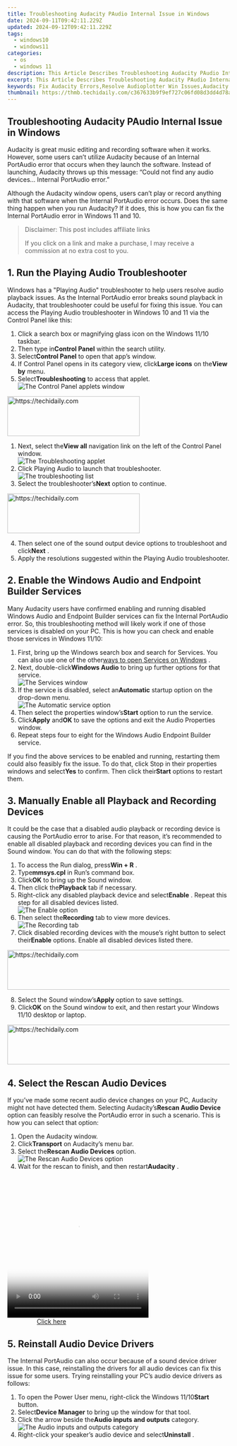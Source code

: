 ```yaml
---
title: Troubleshooting Audacity PAudio Internal Issue in Windows
date: 2024-09-11T09:42:11.229Z
updated: 2024-09-12T09:42:11.229Z
tags:
  - windows10
  - windows11
categories:
  - os
  - windows 11
description: This Article Describes Troubleshooting Audacity PAudio Internal Issue in Windows
excerpt: This Article Describes Troubleshooting Audacity PAudio Internal Issue in Windows
keywords: Fix Audacity Errors,Resolve Audioplotter Win Issues,Audacity PPlug Troubleshoot,Windows Audio Problems,Audacity Compatibility Fixes,Troubleshoot Audacity Crash,Debugging Internal Windows Errors
thumbnail: https://thmb.techidaily.com/c367633b9f9ef727c06fd08d3dd4d78a496570d920b7ae31f5d249d448106c6d.jpg
---
```


## Troubleshooting Audacity PAudio Internal Issue in Windows

 Audacity is great music editing and recording software when it works. However, some users can’t utilize Audacity because of an Internal PortAudio error that occurs when they launch the software. Instead of launching, Audacity throws up this message: “Could not find any audio devices… Internal PortAudio error.”

 Although the Audacity window opens, users can’t play or record anything with that software when the Internal PortAudio error occurs. Does the same thing happen when you run Audacity? If it does, this is how you can fix the Internal PortAudio error in Windows 11 and 10.

>  Disclaimer: This post includes affiliate links
>
>  If you click on a link and make a purchase, I may receive a commission at no extra cost to you.
>

## 1\. Run the Playing Audio Troubleshooter

 Windows has a "Playing Audio" troubleshooter to help users resolve audio playback issues. As the Internal PortAudio error breaks sound playback in Audacity, that troubleshooter could be useful for fixing this issue. You can access the Playing Audio troubleshooter in Windows 10 and 11 via the Control Panel like this:

1. Click a search box or magnifying glass icon on the Windows 11/10 taskbar.
2. Then type in**Control Panel** within the search utility.
3. Select**Control Panel** to open that app’s window.
4. If Control Panel opens in its category view, click**Large icons** on the**View by** menu.
5. Select**Troubleshooting** to access that applet.  
![The Control Panel applets window](https://static1.makeuseofimages.com/wordpress/wp-content/uploads/2023/03/the-control-panel-items.jpg)

<!-- affiliate ads begin -->
<a href="https://wigfever.sjv.io/c/5597632/2005184/22899" target="_top" id="2005184">
  <img src="//a.impactradius-go.com/display-ad/22899-2005184" border="0" alt="https://techidaily.com" width="300" height="90"/>
</a>
<img height="0" width="0" src="https://wigfever.sjv.io/i/5597632/2005184/22899" style="position:absolute;visibility:hidden;" border="0" />
<!-- affiliate ads end -->

1. Next, select the**View all** navigation link on the left of the Control Panel window.  
![The Troubleshooting applet](https://static1.makeuseofimages.com/wordpress/wp-content/uploads/2023/03/the-troubleshooting-applet.jpg)
2. Click Playing Audio to launch that troubleshooter.  
![The troubleshooting list](https://static1.makeuseofimages.com/wordpress/wp-content/uploads/2023/03/the-troubleshooting-list.jpg)
3. Select the troubleshooter’s**Next** option to continue.

<!-- affiliate ads begin -->
<a href="https://wigfever.sjv.io/c/5597632/2005183/22899" target="_top" id="2005183">
  <img src="//a.impactradius-go.com/display-ad/22899-2005183" border="0" alt="https://techidaily.com" width="300" height="90"/>
</a>
<img height="0" width="0" src="https://wigfever.sjv.io/i/5597632/2005183/22899" style="position:absolute;visibility:hidden;" border="0" />
<!-- affiliate ads end -->

4. Then select one of the sound output device options to troubleshoot and click**Next** .
5. Apply the resolutions suggested within the Playing Audio troubleshooter.

## 2\. Enable the Windows Audio and Endpoint Builder Services

 Many Audacity users have confirmed enabling and running disabled Windows Audio and Endpoint Builder services can fix the Internal PortAudio error. So, this troubleshooting method will likely work if one of those services is disabled on your PC. This is how you can check and enable those services in Windows 11/10:

1. First, bring up the Windows search box and search for Services. You can also use one of the other[ways to open Services on Windows](https://www.makeuseof.com/windows-11-open-services-app/) .
2. Next, double-click**Windows Audio** to bring up further options for that service.  
![The Services window](https://static1.makeuseofimages.com/wordpress/wp-content/uploads/2023/03/windows-audio-service.jpg)
3. If the service is disabled, select an**Automatic** startup option on the drop-down menu.  
![The Automatic service option](https://static1.makeuseofimages.com/wordpress/wp-content/uploads/2023/03/automatic-service.jpg)
4. Then select the properties window’s**Start** option to run the service.
5. Click**Apply** and**OK** to save the options and exit the Audio Properties window.
6. Repeat steps four to eight for the Windows Audio Endpoint Builder service.

 If you find the above services to be enabled and running, restarting them could also feasibly fix the issue. To do that, click Stop in their properties windows and select**Yes** to confirm. Then click their**Start** options to restart them.

## 3\. Manually Enable all Playback and Recording Devices

 It could be the case that a disabled audio playback or recording device is causing the PortAudio error to arise. For that reason, it’s recommended to enable all disabled playback and recording devices you can find in the Sound window. You can do that with the following steps:

1. To access the Run dialog, press**Win + R** .
2. Type**mmsys.cpl** in Run’s command box.
3. Click**OK** to bring up the Sound window.
4. Then click the**Playback** tab if necessary.
5. Right-click any disabled playback device and select**Enable** . Repeat this step for all disabled devices listed.  
![The Enable option](https://static1.makeuseofimages.com/wordpress/wp-content/uploads/2023/03/enable-option.jpg)
6. Then select the**Recording** tab to view more devices.  
![The Recording tab](https://static1.makeuseofimages.com/wordpress/wp-content/uploads/2023/03/recording-tab.jpg)
7. Click disabled recording devices with the mouse’s right button to select their**Enable** options. Enable all disabled devices listed there.

<!-- affiliate ads begin -->
<a href="https://appsumo.8odi.net/c/5597632/2132162/7443" target="_top" id="2132162">
  <img src="//a.impactradius-go.com/display-ad/7443-2132162" border="0" alt="https://techidaily.com" width="728" height="90"/>
</a>
<img height="0" width="0" src="https://appsumo.8odi.net/i/5597632/2132162/7443" style="position:absolute;visibility:hidden;" border="0" />
<!-- affiliate ads end -->

8. Select the Sound window’s**Apply** option to save settings.
9. Click**OK** on the Sound window to exit, and then restart your Windows 11/10 desktop or laptop.

<!-- affiliate ads begin -->
<a href="https://ephamedtechinc.pxf.io/c/5597632/2136614/26400" target="_top" id="2136614">
  <img src="//a.impactradius-go.com/display-ad/26400-2136614" border="0" alt="https://techidaily.com" width="728" height="90"/>
</a>
<img height="0" width="0" src="https://ephamedtechinc.pxf.io/i/5597632/2136614/26400" style="position:absolute;visibility:hidden;" border="0" />
<!-- affiliate ads end -->

## 4\. Select the Rescan Audio Devices

 If you’ve made some recent audio device changes on your PC, Audacity might not have detected them. Selecting Audacity’s**Rescan Audio Device** option can feasibly resolve the PortAudio error in such a scenario. This is how you can select that option:

1. Open the Audacity window.
2. Click**Transport** on Audacity’s menu bar.
3. Select the**Rescan Audio Devices** option.  
![The Rescan Audio Devices option](https://static1.makeuseofimages.com/wordpress/wp-content/uploads/2023/03/rescan-audio-devices-option.jpg)
4. Wait for the rescan to finish, and then restart**Audacity** .

<!-- affiliate ads begin -->
<span id="1498635">
					<video width="320" height="320" style="cursor:pointer"
           poster="//a.impactradius-go.com/display-clicktoplayimage/1498635.png"
           onclick="if(!this.playClicked){this.play();this.setAttribute('controls',true);this.playClicked=true;}">
	   <source src="//a.impactradius-go.com/display-ad/17326-1498635">
	   <img src="//a.impactradius-go.com/display-clicktoplayimage/1498635.png" style="border: none; height: 100%; width: 100%; object-fit: contain">
	</video>
	<div style="width:200px;text-align:center"><a href="javascript:window.open(decodeURIComponent('https%3A%2F%2Fancheer.sjv.io%2Fc%2F5597632%2F1498635%2F17326'), '_blank');void(0);">Click here</a></div>
</span>
<img height="0" width="0" src="https://imp.pxf.io/i/5597632/1498635/17326" style="position:absolute;visibility:hidden;" border="0" />
<!-- affiliate ads end -->

## 5\. Reinstall Audio Device Drivers

 The Internal PortAudio can also occur because of a sound device driver issue. In this case, reinstalling the drivers for all audio devices can fix this issue for some users. Trying reinstalling your PC’s audio device drivers as follows:

1. To open the Power User menu, right-click the Windows 11/10**Start** button.
2. Select**Device Manager** to bring up the window for that tool.
3. Click the arrow beside the**Audio inputs and outputs** category.  
![The Audio inputs and outputs category](https://static1.makeuseofimages.com/wordpress/wp-content/uploads/2023/03/audio-inputs-and-outputs.jpg)
4. Right-click your speaker’s audio device and select**Uninstall** .  

<!-- affiliate ads begin -->
<span id="1424527">
					<video width="864" height="1536" style="cursor:pointer"
           poster="//a.impactradius-go.com/display-clicktoplayimage/1424527.png"
           onclick="if(!this.playClicked){this.play();this.setAttribute('controls',true);this.playClicked=true;}">
	   <source src="//a.impactradius-go.com/display-ad/16446-1424527">
	   <img src="//a.impactradius-go.com/display-clicktoplayimage/1424527.png" style="border: none; height: 100%; width: 100%; object-fit: contain">
	</video>
	<div style="width:540px;text-align:center"><a href="javascript:window.open(decodeURIComponent('https%3A%2F%2Flaganoo.pxf.io%2Fc%2F5597632%2F1424527%2F16446'), '_blank');void(0);">Click here</a></div>
</span>
<img height="0" width="0" src="https://imp.pxf.io/i/5597632/1424527/16446" style="position:absolute;visibility:hidden;" border="0" />
<!-- affiliate ads end -->

![The Uninstall device option](https://static1.makeuseofimages.com/wordpress/wp-content/uploads/2023/03/uninstall-device.jpg)
5. Select**Uninstall** on the small window that opens.  
![The Uninstall button](https://static1.makeuseofimages.com/wordpress/wp-content/uploads/2023/03/uninstall-button.jpg)
6. Repeat the last two steps for all sound devices in the**Audio inputs and outputs** category.
7. If you utilize any sound devices with USB ports, double-click the**Universal Serial Bus** category and select to uninstall all host controllers listed there. Users who don’t have sound devices connected via USB can skip this step.
8. Restart your PC for automatic driver reinstallation. If some drivers aren’t reinstalled after the restart, select the**Action** \>**Scan for hardware** changes options in Device Manager.

<!-- affiliate ads begin -->
<a href="https://appsumo.8odi.net/c/5597632/2132161/7443" target="_top" id="2132161">
  <img src="//a.impactradius-go.com/display-ad/7443-2132161" border="0" alt="https://techidaily.com" width="728" height="90"/>
</a>
<img height="0" width="0" src="https://appsumo.8odi.net/i/5597632/2132161/7443" style="position:absolute;visibility:hidden;" border="0" />
<!-- affiliate ads end -->

## 6\. Update the Realtek Audio Codec Driver

 Does your PC have a Realtek audio codec driver? If so, it’s recommended to update that driver for the sake of fixing the Internal PortAudio error. Update that Realtek driver as follows:

1. [Open Programs and Features](https://www.makeuseof.com/windows-open-programs-and-features-tool/) to access that uninstaller tool.
2. Select Realtek High Definition Audio Driver or Realtek HD Manager.
3. Click**Uninstall** to remove the driver.  
![The Programs and Features applet](https://static1.makeuseofimages.com/wordpress/wp-content/uploads/2023/03/programs-and-features.jpg)
4. Then bring up the[Realtek audio driver](https://www.realtek.com/en/component/zoo/category/pc-audio-codecs-high-definition-audio-codecs-software) page.

<!-- affiliate ads begin -->
<span id="1983588">
					<video width="576" height="240" style="cursor:pointer"
           poster="//a.impactradius-go.com/display-clicktoplayimage/1983588.png"
           onclick="if(!this.playClicked){this.play();this.setAttribute('controls',true);this.playClicked=true;}">
	   <source src="//a.impactradius-go.com/display-ad/22993-1983588">
	   <img src="//a.impactradius-go.com/display-clicktoplayimage/1983588.png" style="border: none; height: 100%; width: 100%; object-fit: contain">
	</video>
	<div style="width:360px;text-align:center"><a href="javascript:window.open(decodeURIComponent('https%3A%2F%2Fhomestyler.sjv.io%2Fc%2F5597632%2F1983588%2F22993'), '_blank');void(0);">Click here</a></div>
</span>
<img height="0" width="0" src="https://imp.pxf.io/i/5597632/1983588/22993" style="position:absolute;visibility:hidden;" border="0" />
<!-- affiliate ads end -->

5. Click the**Download** button for the latest compatible Realtek driver for your PC.
6. Open the folder containing the downloaded Realtek driver package.
7. Double-click the Realtek package to install the latest driver.

<!-- affiliate ads begin -->
<a href="https://aligracehair.sjv.io/c/5597632/2135397/19272" target="_top" id="2135397">
  <img src="//a.impactradius-go.com/display-ad/19272-2135397" border="0" alt="https://techidaily.com" width="180" height="90"/>
</a>
<img height="0" width="0" src="https://aligracehair.sjv.io/i/5597632/2135397/19272" style="position:absolute;visibility:hidden;" border="0" />
<!-- affiliate ads end -->

## 7\. Reinstall Audacity

 A corrupted Audacity installation is another potential reason for the Internal PortAudio error occurring. Reinstalling the sound editor will likely resolve Audacity installation issues. You can remove Audacity with one of the methods included in our[ways to uninstall Windows software](https://www.makeuseof.com/windows-11-different-ways-to-uninstall-software/) post.

 To reinstall the software, open the[Audacity](https://www.audacityteam.org/download/) download page. Click the**Download for Windows** link there to save the setup wizard. Then navigate to the directory your browser downloads to and double-click the**audacity-win-.3.2.5 x64.exe** file to reinstall Audacity.

![The download Audacity option](https://static1.makeuseofimages.com/wordpress/wp-content/uploads/2023/03/download-audacity-options.jpg)

 Some users have said that reinstalling older, not newer, versions of Audacity resolved the Internal PortAudio error on their PCs. Although it’s recommended to install the latest version first, reinstalling an older version is another troubleshooting option worth considering. This[uptodown archives page](https://audacity.en.uptodown.com/windows/versions) includes a good library of older Audacity versions for download.

<!-- affiliate ads begin -->
<a href="https://aligracehair.sjv.io/c/5597632/2135356/19272" target="_top" id="2135356">
  <img src="//a.impactradius-go.com/display-ad/19272-2135356" border="0" alt="https://techidaily.com" width="300" height="90"/>
</a>
<img height="0" width="0" src="https://aligracehair.sjv.io/i/5597632/2135356/19272" style="position:absolute;visibility:hidden;" border="0" />
<!-- affiliate ads end -->

## Get the Internal PortAudio Error Sorted on Audacity for Windows

 Although there are plenty of audio editor alternatives to Audacity, few others match its sound recording and editing features. However, you probably won’t need to switch to an alternative music editor because of the Internal PortAudio error after applying the potential fixes above. They’re widely cited solutions that have resolved the PortAudio error for many Audacity users.

<ins class="adsbygoogle"
     style="display:block"
     data-ad-format="autorelaxed"
     data-ad-client="ca-pub-7571918770474297"
     data-ad-slot="1223367746"></ins>

<ins class="adsbygoogle"
     style="display:block"
     data-ad-client="ca-pub-7571918770474297"
     data-ad-slot="8358498916"
     data-ad-format="auto"
     data-full-width-responsive="true"></ins>

<span class="atpl-alsoreadstyle">Also read:</span>
<div><ul>
<li><a href="https://facebook-video-files.techidaily.com/new-2024-approved-rock-your-facebook-profile-add-pin-play-and-manage-music-iphone-and-android/"><u>[New] 2024 Approved Rock Your Facebook Profile Add, Pin, Play, & Manage Music (iPhone & Android)</u></a></li>
<li><a href="https://youtube-zero.techidaily.com/024-approved-unlocking-youtubes-potential-title-and-tag-best-practices/"><u>[New] 2024 Approved Unlocking YouTube's Potential Title and Tag Best Practices</u></a></li>
<li><a href="https://facebook-videos.techidaily.com/new-elevating-your-social-signature-top-tips-and-tricks-for-impressive-biographies-on-fb/"><u>[New] Elevating Your Social Signature Top Tips and Tricks for Impressive Biographies on FB</u></a></li>
<li><a href="https://instagram-clips.techidaily.com/new-exploring-the-creme-de-la-creme-instas-influential-elite-for-2024/"><u>[New] Exploring the Crème De La Crème Insta's Influential Elite for 2024</u></a></li>
<li><a href="https://facebook-video-files.techidaily.com/new-from-panoramas-to-pages-uploading-wide-angle-content-online/"><u>[New] From Panoramas to Pages Uploading Wide Angle Content Online</u></a></li>
<li><a href="https://screen-activity-recording.techidaily.com/new-in-2024-building-your-broadcast-empire-with-obs-and-online-platforms/"><u>[New] In 2024, Building Your Broadcast Empire with OBS and Online Platforms</u></a></li>
<li><a href="https://extra-skills.techidaily.com/new-masterful-text-setups-in-adobe-after-effects/"><u>[New] Masterful Text Setups in Adobe After Effects</u></a></li>
<li><a href="https://screen-sharing-recording.techidaily.com/new-ultimate-showdown-battle-royales-top-titles-for-2024/"><u>[New] Ultimate Showdown Battle Royale's Top Titles for 2024</u></a></li>
<li><a href="https://youtube-tips.techidaily.com/ed-2024-approved-the-essentials-of-choosing-between-an-independent-or-major-company-status-on-youtube/"><u>[Updated] 2024 Approved The Essentials of Choosing Between an Independent or Major Company Status on YouTube</u></a></li>
<li><a href="https://remote-screen-capture.techidaily.com/updated-best-practices-for-distance-dialogue-capture/"><u>[Updated] Best Practices for Distance Dialogue Capture</u></a></li>
<li><a href="https://article-tips.techidaily.com/updated-in-2024-the-science-of-video-sizing-by-imovie/"><u>[Updated] In 2024, The Science of Video Sizing by iMovie</u></a></li>
<li><a href="https://youtube-tips.techidaily.com/ed-in-2024-unraveling-the-mystery-of-downloading-youtube-playlists/"><u>[Updated] In 2024, Unraveling the Mystery of Downloading YouTube Playlists</u></a></li>
<li><a href="https://instagram-clips.techidaily.com/updated-instagram-stories-incorporating-natural-bokeh-effects-for-2024/"><u>[Updated] Instagram Stories Incorporating Natural Bokeh Effects for 2024</u></a></li>
<li><a href="https://facebook-record-videos.techidaily.com/updated-yielding-yearly-yield-channel-to-currency-conversion/"><u>[Updated] Yielding Yearly Yield Channel to Currency Conversion</u></a></li>
<li><a href="https://screen-activity-recording.techidaily.com/10-outstanding-windows-10-video-capture-solutions/"><u>10 Outstanding Windows 10 Video Capture Solutions</u></a></li>
<li><a href="https://article-knowledge.techidaily.com/2024-approved-masterful-way-to-add-a-hyperlink-to-enhance-your-tiktok-profile/"><u>2024 Approved Masterful Way to Add a Hyperlink to Enhance Your TikTok Profile</u></a></li>
<li><a href="https://tech-savvy.techidaily.com/a-double-take-at-chatgpts-advanced-features/"><u>A Double-Take at ChatGPT's Advanced Features</u></a></li>
<li><a href="https://win11.techidaily.com/convergence-mastery-the-ultimate-win-11-file-guide/"><u>Convergence Mastery: The Ultimate Win 11 File Guide</u></a></li>
<li><a href="https://win11.techidaily.com/customizing-file-properties-on-windows-platforms/"><u>Customizing File Properties on Windows Platforms</u></a></li>
<li><a href="https://win11.techidaily.com/dealing-with-the-lunar-client-not-functional-message-in-os/"><u>Dealing with the Lunar Client Not Functional Message in OS</u></a></li>
<li><a href="https://win11.techidaily.com/disabling-unwanted-edge-desktop-buttons/"><u>Disabling Unwanted Edge Desktop Buttons</u></a></li>
<li><a href="https://win11.techidaily.com/eliminating-this-file-has-no-app-windows-issue/"><u>Eliminating 'This File Has No App' Windows Issue</u></a></li>
<li><a href="https://win11.techidaily.com/empowering-your-pc-navigation-with-apple-maps/"><u>Empowering Your PC Navigation with Apple Maps</u></a></li>
<li><a href="https://win11.techidaily.com/enhance-your-audio-integrating-dolby-atmos-in-windows/"><u>Enhance Your Audio: Integrating Dolby Atmos in Windows</u></a></li>
<li><a href="https://win11.techidaily.com/ensuring-consistent-reading-pane-openness-setup-for-email-attachments-in-ms-word/"><u>Ensuring Consistent Reading Pane Openness: Setup for Email Attachments In MS Word</u></a></li>
<li><a href="https://extra-hints.techidaily.com/essential-tips-for-incorporating-soundtracks-in-adobe-premiere/"><u>Essential Tips for Incorporating Soundtracks in Adobe Premiere</u></a></li>
<li><a href="https://win11.techidaily.com/five-strategies-to-rejuvenate-file-explorer/"><u>Five Strategies to Rejuvenate File Explorer</u></a></li>
<li><a href="https://win11.techidaily.com/guide-to-implementing-google-play-in-win11-os/"><u>Guide to Implementing Google Play in Win11 OS</u></a></li>
<li><a href="https://win11.techidaily.com/guide-finding-the-storage-for-your-desktop-pics/"><u>Guide: Finding the Storage for Your Desktop Pics</u></a></li>
<li><a href="https://win11.techidaily.com/handling-download-issues-with-windows-1011-files/"><u>Handling Download Issues with Windows 10/11 Files</u></a></li>
<li><a href="https://win11.techidaily.com/how-and-when-to-use-the-ping-command-in-windows/"><u>How (and When) to Use the Ping Command in Windows</u></a></li>
<li><a href="https://android-unlock.techidaily.com/how-to-enable-usb-debugging-on-a-locked-vivo-phone-by-drfone-android/"><u>How To Enable USB Debugging on a Locked Vivo Phone</u></a></li>
<li><a href="https://unlock-android.techidaily.com/how-to-unlock-honor-play-8t-phone-without-pin-by-drfone-android/"><u>How to Unlock Honor Play 8T Phone without PIN</u></a></li>
<li><a href="https://some-techniques.techidaily.com/in-2024-eye-candy-roundup-the-best-and-worst-of-8k-tv-tech/"><u>In 2024, Eye Candy Roundup The Best and Worst of 8K TV Tech</u></a></li>
<li><a href="https://vp-tips.techidaily.com/in-2024-mastering-the-mix-adding-cropping-and-adjusting-audio-in-canva/"><u>In 2024, Mastering the Mix Adding, Cropping & Adjusting Audio in Canva</u></a></li>
<li><a href="https://win11.techidaily.com/journey-into-the-new-era-evolution-of-file-explorer-on-windows-11/"><u>Journey Into the New Era: Evolution of File Explorer on Windows 11</u></a></li>
<li><a href="https://facebook.techidaily.com/leap-into-change-how-to-revamp-facebook-details/"><u>Leap Into Change: How to Revamp Facebook Details</u></a></li>
<li><a href="https://win11.techidaily.com/legacy-techs-leap-into-the-win11-era-a-roadmap/"><u>Legacy Tech's Leap Into the Win11 Era: A Roadmap</u></a></li>
<li><a href="https://win11.techidaily.com/optimize-screen-quality-resetting-graphics-in-windows-11/"><u>Optimize Screen Quality: Resetting Graphics in Windows 11</u></a></li>
<li><a href="https://win11.techidaily.com/perfecting-windows-palette-a-step-by-step-guide/"><u>Perfecting Windows Palette: A Step-by-Step Guide</u></a></li>
<li><a href="https://win11.techidaily.com/preserve-personal-files-while-extending-windows-storage/"><u>Preserve Personal Files While Extending Windows Storage</u></a></li>
<li><a href="https://win11.techidaily.com/priorities-in-purchasing-your-first-windows-notebook/"><u>Priorities in Purchasing Your First Windows Notebook</u></a></li>
<li><a href="https://win11.techidaily.com/prolific-path-to-excellence-our-top-7-windows-11-widget-choices/"><u>Prolific Path to Excellence: Our Top 7 Windows 11 Widget Choices</u></a></li>
<li><a href="https://win11.techidaily.com/quick-guide-to-windows-auto-lock-setting/"><u>Quick Guide to Windows Auto-Lock Setting</u></a></li>
<li><a href="https://win11.techidaily.com/realignment-of-data-win11-hdd-optimization-techniques/"><u>Realignment of Data: Win11 HDD Optimization Techniques</u></a></li>
<li><a href="https://win11.techidaily.com/reboot-your-win11-experience-three-tricks-up-your-sleeve/"><u>Reboot Your Win11 Experience: Three Tricks Up Your Sleeve</u></a></li>
<li><a href="https://win11.techidaily.com/reinstating-functionality-to-windows-photos-with-registering-packages/"><u>Reinstating Functionality to Windows Photos with Registering Packages</u></a></li>
<li><a href="https://win11.techidaily.com/restoring-smooth-copy-paste-functionality-chromeedgefirefox/"><u>Restoring Smooth Copy-Paste Functionality (Chrome/Edge/Firefox)</u></a></li>
<li><a href="https://win11-tips.techidaily.com/restoring-unavailable-windows-updates-in-windows/"><u>Restoring Unavailable Windows Updates in Windows</u></a></li>
<li><a href="https://win11.techidaily.com/restoring-vitality-to-slow-moving-windows-batches/"><u>Restoring Vitality to Slow-Moving Windows Batches</u></a></li>
<li><a href="https://win11.techidaily.com/resurrecting-vintage-windows-file-layouts/"><u>Resurrecting Vintage Windows File Layouts</u></a></li>
<li><a href="https://win11.techidaily.com/safe-deletion-practices-for-windows-bt-folders/"><u>Safe Deletion Practices for Windows ~BT Folders</u></a></li>
<li><a href="https://win11.techidaily.com/simplifying-and-solving-winerror-0x80071a90-in-windows/"><u>Simplifying & Solving WinError: 0X80071a90 in Windows</u></a></li>
<li><a href="https://win11.techidaily.com/sixfold-solution-to-off-screen-woes-a-roadmap-for-rejuvenating-your-windows-desktop/"><u>Sixfold Solution to Off-Screen Woes: A Roadmap for Rejuvenating Your Windows Desktop</u></a></li>
<li><a href="https://win11.techidaily.com/solving-stranded-status-on-xbox-for-pc-a-practical-approach/"><u>Solving ‘Stranded’ Status on Xbox for PC: A Practical Approach</u></a></li>
<li><a href="https://win11.techidaily.com/swift-solutions-to-the-not-supported-interface-error/"><u>Swift Solutions to the Not-Supported Interface Error</u></a></li>
<li><a href="https://win11.techidaily.com/the-5-best-apps-to-help-you-write-better-on-a-windows-pc/"><u>The 5 Best Apps to Help You Write Better on a Windows PC</u></a></li>
<li><a href="https://win11.techidaily.com/the-complete-blueprint-for-customizing-windows-startup/"><u>The Complete Blueprint for Customizing Windows Startup</u></a></li>
<li><a href="https://win11.techidaily.com/tips-for-managing-deletion-alerts-in-windows-os/"><u>Tips for Managing Deletion Alerts in Windows OS</u></a></li>
<li><a href="https://techno-recovery.techidaily.com/troubleshooting-connection-issues-is-the-problem-with-discord-or-your-internet/"><u>Troubleshooting Connection Issues: Is the Problem with Discord or Your Internet?</u></a></li>
<li><a href="https://fox-direct.techidaily.com/unique-choir-compositions-as-your-smartphone-tones/"><u>Unique Choir Compositions as Your Smartphone Tones</u></a></li>
<li><a href="https://ai-video-apps.techidaily.com/updated-2024-approved-best-free-video-editing-software-for-32-bit-windows/"><u>Updated 2024 Approved Best Free Video Editing Software for 32-Bit Windows</u></a></li>
<li><a href="https://win11.techidaily.com/use-external-tools-explore-third-party-software-like-flux-redshift-or-display-temp-to-customize-display-behavior-according-to-time-of-day-and-ambient-light-32/"><u>Use External Tools: Explore Third-Party Software Like f.lux, Redshift, or Display Temp to Customize Display Behavior According to Time of Day and Ambient Light Conditions.</u></a></li>
<li><a href="https://howto.techidaily.com/why-is-my-vivo-v27-pro-offline-troubleshooting-guide-drfone-by-drfone-fix-android-problems-fix-android-problems/"><u>Why Is My Vivo V27 Pro Offline? Troubleshooting Guide | Dr.fone</u></a></li>
<li><a href="https://win11.techidaily.com/windows-11-taskbar-chat-discontinuation-what-does-this-mean-for-us/"><u>Windows 11 Taskbar Chat Discontinuation: What Does This Mean for Us?</u></a></li>
<li><a href="https://win11.techidaily.com/windows-time-tangle-solved-unify-system-dates/"><u>Windows Time Tangle Solved: Unify System Dates</u></a></li>
<li><a href="https://win11.techidaily.com/winning-task-managers-for-windows-10-and-11-users/"><u>Winning Task Managers for Windows 10 & 11 Users</u></a></li>
</ul></div>

